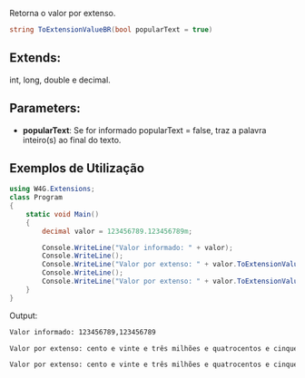 Retorna o valor por extenso.

```csharp
string ToExtensionValueBR(bool popularText = true)
```

## Extends:
int, long, double e decimal.

## Parameters:
- **popularText**: Se for informado popularText = false, traz a palavra inteiro(s) ao final do texto.

## Exemplos de Utilização

```csharp
using W4G.Extensions;
class Program
{
    static void Main()
    {
        decimal valor = 123456789.123456789m;

        Console.WriteLine("Valor informado: " + valor);
        Console.WriteLine();
        Console.WriteLine("Valor por extenso: " + valor.ToExtensionValueBR());
        Console.WriteLine();
        Console.WriteLine("Valor por extenso: " + valor.ToExtensionValueBR(false));
    }
}
```

Output:
```bash
Valor informado: 123456789,123456789

Valor por extenso: cento e vinte e três milhões e quatrocentos e cinquenta e seis mil e setecentos e oitenta e nove vírgula cento e vinte e três milhões e quatrocentos e cinquenta e seis mil e setecentos e oitenta e nove bilionésimos

Valor por extenso: cento e vinte e três milhões e quatrocentos e cinquenta e seis mil e setecentos e oitenta e nove inteiros e cento e vinte e três milhões e quatrocentos e cinquenta e seis mil e setecentos e oitenta e nove bilionésimos
```